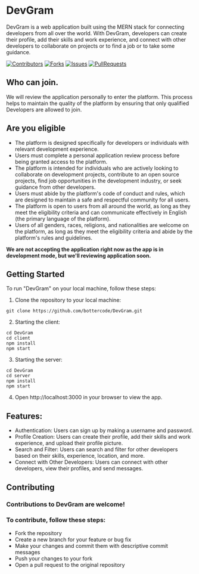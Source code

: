 ﻿# DevGram

DevGram is a web application built using the MERN stack for connecting developers from all over the world. With DevGram, developers can create their profile, add their skills and work experience, and connect with other developers to collaborate on projects or to find a job or to take some guidance.

[![Contributors][contributors-shield]][contributors-url]
[![Forks][forks-shield]][forks-url]
[![Issues][issues-shield]][issues-url]
[![PullRequests][pr-shield]][pr-url]

[contributors-shield]: https://img.shields.io/github/contributors/bottercode/DevGram?style=for-the-badge
[contributors-url]: https://github.com/bottercode/DevGram/graphs/contributors
[forks-shield]: https://img.shields.io/github/forks/bottercode/DevGram?style=for-the-badge
[forks-url]: https://github.com/bottercode/DevGram/fork
[issues-shield]: https://img.shields.io/github/issues/bottercode/DevGram?style=for-the-badge
[issues-url]: https://github.com/bottercode/DevGram/issues
[pr-shield]: https://img.shields.io/github/issues-pr/bottercode/DevGram?style=for-the-badge
[pr-url]: https://github.com/bottercode/DevGram/pulls

## Who can join.

We will review the application personally to enter the platform. This process helps to maintain the quality of the platform by ensuring that only qualified Developers are allowed to join.

## Are you eligible

- The platform is designed specifically for developers or individuals with relevant development experience.
- Users must complete a personal application review process before being granted access to the platform.
- The platform is intended for individuals who are actively looking to collaborate on development projects, contribute to an open source projects, find job opportunities in the development industry, or seek guidance from other developers.
- Users must abide by the platform's code of conduct and rules, which are designed to maintain a safe and respectful community for all users.
- The platform is open to users from all around the world, as long as they meet the eligibility criteria and can communicate effectively in English (the primary language of the platform).
- Users of all genders, races, religions, and nationalities are welcome on the platform, as long as they meet the eligibility criteria and abide by the platform's rules and guidelines.

**We are not accepting the application right now as the app is in development mode, but we'll reviewing application soon.**

## Getting Started

To run "DevGram" on your local machine, follow these steps:

1. Clone the repository to your local machine:

```
git clone https://github.com/bottercode/DevGram.git
```

2. Starting the client:

```
cd DevGram
cd client
npm install
npm start
```

3. Starting the server:

```
cd DevGram
cd server
npm install
npm start
```

4. Open http://localhost:3000 in your browser to view the app.

## Features:

- Authentication: Users can sign up by making a username and password.
- Profile Creation: Users can create their profile, add their skills and work experience, and upload their profile picture.
- Search and Filter: Users can search and filter for other developers based on their skills, experience, location, and more.
- Connect with Other Developers: Users can connect with other developers, view their profiles, and send messages.

## Contributing

### Contributions to DevGram are welcome!

### To contribute, follow these steps:

- Fork the repository
- Create a new branch for your feature or bug fix
- Make your changes and commit them with descriptive commit messages
- Push your changes to your fork
- Open a pull request to the original repository
